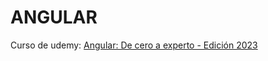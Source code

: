 # ANGULAR

Curso de udemy: [Angular: De cero a experto - Edición 2023](https://www.udemy.com/course/angular-fernando-herrera/)
